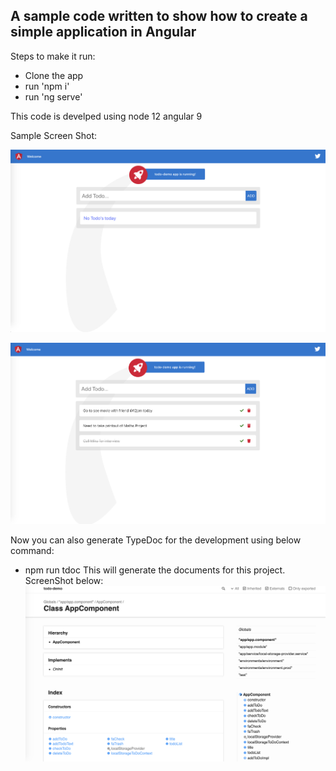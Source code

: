 ## A sample code written to show how to create a simple application in Angular

Steps to make it run:
- Clone the app
- run 'npm i'
- run 'ng serve'

This code is develped using 
node 12
angular 9

Sample Screen Shot:

![Alt text](/src/assets/screenshot.png?raw=true "ScreenShot")

![Alt text](/src/assets/screenshot1.png?raw=true "ScreenShot")

Now you can also generate TypeDoc for the development using below command:
- npm run tdoc
This will generate the documents for this project. ScreenShot below:
![Alt text](/src/assets/screenshot2.png?raw=true "ScreenShot")